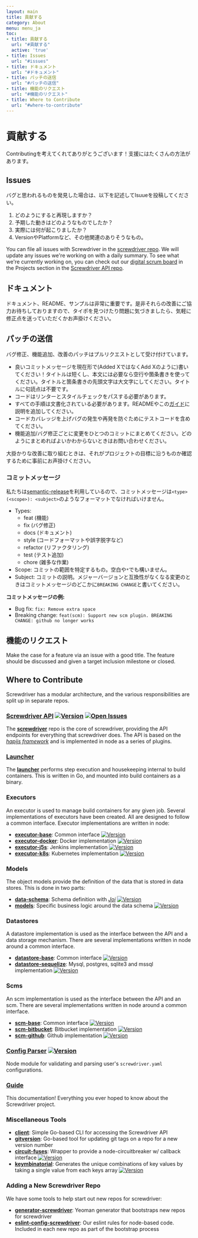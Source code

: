 ```yaml
---
layout: main
title: 貢献する
category: About
menu: menu_ja
toc:
- title: 貢献する
  url: "#貢献する"
  active: 'true'
- title: Issues
  url: "#issues"
- title: ドキュメント
  url: "#ドキュメント"
- title: パッチの送信
  url: "#パッチの送信"
- title: 機能のリクエスト
  url: "#機能のリクエスト"
- title: Where to Contribute
  url: "#where-to-contribute"
---
```


# 貢献する

Contributingを考えてくれてありがとうございます！支援にはたくさんの方法があります。

## Issues

バグと思われるものを発見した場合は、以下を記述してIsuueを投稿してください。

1. どのようにすると再現しますか？
2. 予期した動きはどのようなものでしたか？
3. 実際には何が起こりましたか？
4. VersionやPlatformなど、その他関連のありそうなもの。

You can file all issues with Screwdriver in the [screwdriver repo](https://github.com/screwdriver-cd/screwdriver/issues). We will update any issues we're working on with a daily summary. To see what we're currently working on, you can check out our [digital scrum board](https://github.com/screwdriver-cd/screwdriver/projects/4) in the Projects section in the [Screwdriver API repo](https://github.com/screwdriver-cd/screwdriver).

## ドキュメント

ドキュメント、README、サンプルは非常に重要です。是非それらの改善にご協力お待ちしておりますので、タイポを見つけたり問題に気づきましたら、気軽に修正点を送っていただくかお声掛けください。

## パッチの送信

バグ修正、機能追加、改善のパッチはプルリクエストとして受け付けています。

- 良いコミットメッセージを現在形で(Added XではなくAdd Xのように)書いてください！タイトルは短くし、本文には必要なら空行や箇条書きを使ってください。タイトルと箇条書きの先頭文字は大文字にしてください。タイトルに句読点は不要です。
- コードはリンターとスタイルチェックをパスする必要があります。
- すべての手順は文書化されている必要があります。READMEやこの[ガイド](https://github.com/screwdriver-cd/guide)に説明を追加してください。
- コードカバレッジを上げバグの発生や再発を防ぐためにテストコードを含めてください。
- 機能追加/バグ修正ごとに変更をひとつのコミットにまとめてください。どのようにまとめればよいかわからないときはお問い合わせください。

大掛かりな改善に取り組むときは、それがプロジェクトの目標に沿うものか確認するために事前にお声掛けください。

### コミットメッセージ

私たちは[semantic-release](https://www.npmjs.com/package/semantic-release)を利用しているので、コミットメッセージは`<type>(<scope>): <subject>`のようなフォーマットでなければいけません。

- Types:
    - feat (機能)
    - fix (バグ修正)
    - docs (ドキュメント)
    - style (コードフォーマットや誤字脱字など)
    - refactor (リファクタリング)
    - test (テスト追加)
    - chore (雑多な作業)
- Scope: コミットの範囲を特定するもの。空白や`*`でも構いません。
- Subject: コミットの説明。メジャーバージョンと互換性がなくなる変更のときはコミットメッセージのどこかに`BREAKING CHANGE`と書いてください。

**コミットメッセージの例:**

- Bug fix: `fix: Remove extra space`
- Breaking change: `feat(scm): Support new scm plugin. BREAKING CHANGE: github no longer works`

## 機能のリクエスト

Make the case for a feature via an issue with a good title. The feature should be discussed and given a target inclusion milestone or closed.

## Where to Contribute

Screwdriver has a modular architecture, and the various responsibilities are split up in separate repos.

### [Screwdriver API](https://github.com/screwdriver-cd/screwdriver) [![Version](https://img.shields.io/npm/v/screwdriver-api.svg)](https://npmjs.org/package/screwdriver-api) [![Open Issues](https://img.shields.io/github/issues/screwdriver-cd/screwdriver.svg)](https://github.com/screwdriver-cd/screwdriver/issues)

The **[screwdriver](https://github.com/screwdriver-cd/screwdriver)** repo is the core of screwdriver, providing the API endpoints for everything that screwdriver does. The API is based on the *[hapijs framework](http://hapijs.com/)* and is implemented in node as a series of plugins.

### [Launcher](https://github.com/screwdriver-cd/launcher)

The **[launcher](https://github.com/screwdriver-cd/launcher)** performs step execution and housekeeping internal to build containers. This is written in Go, and mounted into build containers as a binary.

### Executors

An executor is used to manage build containers for any given job. Several implementations of executors have been created. All are designed to follow a common interface. Executor implementations are written in node:

- **[executor-base](https://github.com/screwdriver-cd/executor-base)**: Common interface [![Version](https://img.shields.io/npm/v/screwdriver-executor-base.svg)](https://npmjs.org/package/screwdriver-executor-base)
- **[executor-docker](https://github.com/screwdriver-cd/executor-docker)**: Docker implementation [![Version](https://img.shields.io/npm/v/screwdriver-executor-docker.svg)](https://npmjs.org/package/screwdriver-executor-docker)
- **[executor-j5s](https://github.com/screwdriver-cd/executor-j5s)**: Jenkins implementation [![Version](https://img.shields.io/npm/v/screwdriver-executor-j5s.svg)](https://npmjs.org/package/screwdriver-executor-j5s)
- **[executor-k8s](https://github.com/screwdriver-cd/executor-k8s)**: Kubernetes implementation [![Version](https://img.shields.io/npm/v/screwdriver-executor-k8s.svg)](https://npmjs.org/package/screwdriver-executor-k8s)

### Models

The object models provide the definition of the data that is stored in data stores. This is done in two parts:

- **[data-schema](https://github.com/screwdriver-cd/data-schema)**: Schema definition with *[Joi](https://www.npmjs.com/package/joi)* [![Version](https://img.shields.io/npm/v/screwdriver-data-schema.svg)](https://npmjs.org/package/screwdriver-data-schema)
- **[models](https://github.com/screwdriver-cd/models)**: Specific business logic around the data schema [![Version](https://img.shields.io/npm/v/screwdriver-models.svg)](https://npmjs.org/package/screwdriver-models)

### Datastores

A datastore implementation is used as the interface between the API and a data storage mechanism. There are several implementations written in node around a common interface.

- **[datastore-base](https://github.com/screwdriver-cd/datastore-base)**: Common interface [![Version](https://img.shields.io/npm/v/screwdriver-datastore-base.svg)](https://npmjs.org/package/screwdriver-datastore-base)
- **[datastore-sequelize](https://github.com/screwdriver-cd/datastore-sequelize)**: Mysql, postgres, sqlite3 and mssql implementation [![Version](https://img.shields.io/npm/v/screwdriver-datastore-sequelize.svg)](https://npmjs.org/package/screwdriver-datastore-sequelize)

### Scms

An scm implementation is used as the interface between the API and an scm. There are several implementations written in node around a common interface.

- **[scm-base](https://github.com/screwdriver-cd/scm-base)**: Common interface [![Version](https://img.shields.io/npm/v/screwdriver-scm-base.svg)](https://npmjs.org/package/screwdriver-scm-base)
- **[scm-bitbucket](https://github.com/screwdriver-cd/scm-bitbucket)**: Bitbucket implementation [![Version](https://img.shields.io/npm/v/screwdriver-scm-bitbucket.svg)](https://npmjs.org/package/screwdriver-scm-bitbucket)
- **[scm-github](https://github.com/screwdriver-cd/scm-github)**: Github implementation [![Version](https://img.shields.io/npm/v/screwdriver-scm-github.svg)](https://npmjs.org/package/screwdriver-scm-github)

### [Config Parser](https://github.com/screwdriver-cd/config-parser) [![Version](https://img.shields.io/npm/v/screwdriver-config-parser.svg)](https://npmjs.org/package/screwdriver-config-parser)

Node module for validating and parsing user's `screwdriver.yaml` configurations.

### [Guide](https://github.com/screwdriver-cd/guide)

This documentation! Everything you ever hoped to know about the Screwdriver project.

### Miscellaneous Tools

- **[client](https://github.com/screwdriver-cd/client)**: Simple Go-based CLI for accessing the Screwdriver API
- **[gitversion](https://github.com/screwdriver-cd/gitversion)**: Go-based tool for updating git tags on a repo for a new version number
- **[circuit-fuses](https://github.com/screwdriver-cd/circuit-fuses)**: Wrapper to provide a node-circuitbreaker w/ callback interface [![Version](https://img.shields.io/npm/v/circuit-fuses.svg)](https://npmjs.org/package/circuit-fuses)
- **[keymbinatorial](https://github.com/screwdriver-cd/keymbinatorial)**: Generates the unique combinations of key values by taking a single value from each keys array [![Version](https://img.shields.io/npm/v/keymbinatorial.svg)](https://npmjs.org/package/keymbinatorial)

### Adding a New Screwdriver Repo

We have some tools to help start out new repos for screwdriver:

- **[generator-screwdriver](https://github.com/screwdriver-cd/generator-screwdriver)**: Yeoman generator that bootstraps new repos for screwdriver
- **[eslint-config-screwdriver](https://github.com/screwdriver-cd/eslint-config-screwdriver)**: Our eslint rules for node-based code. Included in each new repo as part of the bootstrap process

